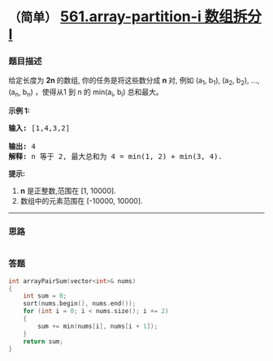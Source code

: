 # `（简单）`  [561.array-partition-i 数组拆分 I](https://leetcode-cn.com/problems/array-partition-i/)

### 题目描述
<p>给定长度为&nbsp;<strong>2n&nbsp;</strong>的数组, 你的任务是将这些数分成&nbsp;<strong>n </strong>对, 例如 (a<sub>1</sub>, b<sub>1</sub>), (a<sub>2</sub>, b<sub>2</sub>), ..., (a<sub>n</sub>, b<sub>n</sub>) ，使得从1 到&nbsp;n 的 min(a<sub>i</sub>, b<sub>i</sub>) 总和最大。</p>

<p><strong>示例 1:</strong></p>

<pre><strong>输入:</strong> [1,4,3,2]

<strong>输出:</strong> 4
<strong>解释:</strong> n 等于 2, 最大总和为 4 = min(1, 2) + min(3, 4).
</pre>

<p><strong>提示:</strong></p>

<ol>
	<li><strong>n</strong>&nbsp;是正整数,范围在 [1, 10000].</li>
	<li>数组中的元素范围在 [-10000, 10000].</li>
</ol>


---
### 思路
```
```

### 答题
``` C++
int arrayPairSum(vector<int>& nums)
{
	int sum = 0;
	sort(nums.begin(), nums.end());
	for (int i = 0; i < nums.size(); i += 2)
	{
		sum += min(nums[i], nums[i + 1]);
	}
	return sum;
}

```
